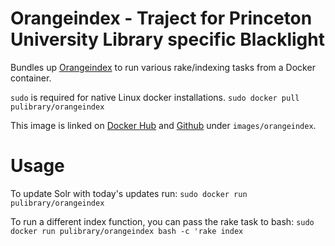# Orangeindex - Traject for Princeton University Library specific Blacklight 

Bundles up [Orangeindex](https://github.com/pulibrary/orangeindex) to run various rake/indexing tasks from a Docker container.

`sudo` is required for native Linux docker installations. `sudo docker pull pulibrary/orangeindex`

This image is linked on [Docker Hub](https://registry.hub.docker.com/u/pulibrary/orangeindex/) and [Github](https://github.com/pulibrary/dockerhub) under `images/orangeindex`. 

# Usage

To update Solr with today's updates run:
`sudo docker run pulibrary/orangeindex`

To run a different index function, you can pass the rake task to bash:
`sudo docker run pulibrary/orangeindex bash -c 'rake index`